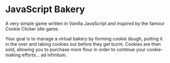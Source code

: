 # JavaScript Bakery

A very simple game written in Vanilla JavaScript and inspired by the famour Cookie Clicker idle game.

Your goal is to manage a virtual bakery by forming cookie dough, putting it in the over and taking cookies out before they get burnt. Cookies are then sold, allowing you to purchase more flour in order to continue your cookie-making efforts... ad infinitum. 
